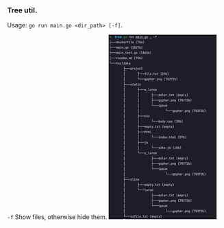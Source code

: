 ### Tree util.

Usage: `go run main.go <dir_path> [-f]`.

`-f`  Show files, otherwise hide them.
<img src="usage.png" width="50%" height="50%">
